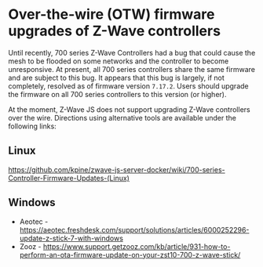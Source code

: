 # Over-the-wire (OTW) firmware upgrades of Z-Wave controllers

Until recently, 700 series Z-Wave Controllers had a bug that could cause the mesh to be flooded on some networks and the controller to become unresponsive. At present, all 700 series controllers share the same firmware and are subject to this bug. It appears that this bug is largely, if not completely, resolved as of firmware version `7.17.2`. Users should upgrade the firmware on all 700 series controllers to this version (or higher).

At the moment, Z-Wave JS does not support upgrading Z-Wave controllers over the wire. Directions using alternative tools are available under the following links:

## Linux

https://github.com/kpine/zwave-js-server-docker/wiki/700-series-Controller-Firmware-Updates-(Linux)

## Windows

- Aeotec - https://aeotec.freshdesk.com/support/solutions/articles/6000252296-update-z-stick-7-with-windows
- Zooz - https://www.support.getzooz.com/kb/article/931-how-to-perform-an-ota-firmware-update-on-your-zst10-700-z-wave-stick/
